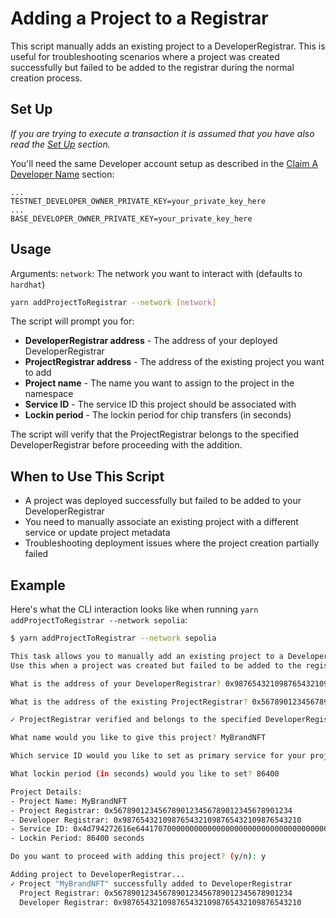 # Adding a Project to a Registrar

This script manually adds an existing project to a DeveloperRegistrar. This is useful for troubleshooting scenarios where a project was created successfully but failed to be added to the registrar during the normal creation process.

## Set Up
_If you are trying to execute a transaction it is assumed that you have also read the [Set Up](setup.md) section._

You'll need the same Developer account setup as described in the [Claim A Developer Name](claim-name.md) section:

```
...
TESTNET_DEVELOPER_OWNER_PRIVATE_KEY=your_private_key_here
...
BASE_DEVELOPER_OWNER_PRIVATE_KEY=your_private_key_here
```

## Usage
Arguments:
`network`: The network you want to interact with (defaults to `hardhat`)

```bash
yarn addProjectToRegistrar --network [network]
```

The script will prompt you for:
- **DeveloperRegistrar address** - The address of your deployed DeveloperRegistrar
- **ProjectRegistrar address** - The address of the existing project you want to add
- **Project name** - The name you want to assign to the project in the namespace
- **Service ID** - The service ID this project should be associated with
- **Lockin period** - The lockin period for chip transfers (in seconds)

The script will verify that the ProjectRegistrar belongs to the specified DeveloperRegistrar before proceeding with the addition.

## When to Use This Script
- A project was deployed successfully but failed to be added to your DeveloperRegistrar
- You need to manually associate an existing project with a different service or update project metadata
- Troubleshooting deployment issues where the project creation partially failed

## Example

Here's what the CLI interaction looks like when running `yarn addProjectToRegistrar --network sepolia`:

```bash
$ yarn addProjectToRegistrar --network sepolia

This task allows you to manually add an existing project to a DeveloperRegistrar.
Use this when a project was created but failed to be added to the registrar.

What is the address of your DeveloperRegistrar? 0x9876543210987654321098765432109876543210

What is the address of the existing ProjectRegistrar? 0x5678901234567890123456789012345678901234

✓ ProjectRegistrar verified and belongs to the specified DeveloperRegistrar

What name would you like to give this project? MyBrandNFT

Which service ID would you like to set as primary service for your project enrollment? 0x4d794272616e64417070000000000000000000000000000000000000000000

What lockin period (in seconds) would you like to set? 86400

Project Details:
- Project Name: MyBrandNFT
- Project Registrar: 0x5678901234567890123456789012345678901234
- Developer Registrar: 0x9876543210987654321098765432109876543210  
- Service ID: 0x4d794272616e64417070000000000000000000000000000000000000000000
- Lockin Period: 86400 seconds

Do you want to proceed with adding this project? (y/n): y

Adding project to DeveloperRegistrar...
✓ Project "MyBrandNFT" successfully added to DeveloperRegistrar
  Project Registrar: 0x5678901234567890123456789012345678901234
  Developer Registrar: 0x9876543210987654321098765432109876543210
```